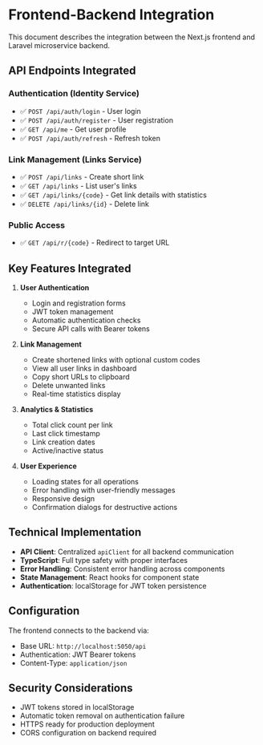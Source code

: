 # Frontend-Backend Integration

This document describes the integration between the Next.js frontend and Laravel microservice backend.

## API Endpoints Integrated

### Authentication (Identity Service)
- ✅ `POST /api/auth/login` - User login
- ✅ `POST /api/auth/register` - User registration  
- ✅ `GET /api/me` - Get user profile
- ✅ `POST /api/auth/refresh` - Refresh token

### Link Management (Links Service)
- ✅ `POST /api/links` - Create short link
- ✅ `GET /api/links` - List user's links
- ✅ `GET /api/links/{code}` - Get link details with statistics
- ✅ `DELETE /api/links/{id}` - Delete link

### Public Access
- ✅ `GET /api/r/{code}` - Redirect to target URL

## Key Features Integrated

1. **User Authentication**
   - Login and registration forms
   - JWT token management
   - Automatic authentication checks
   - Secure API calls with Bearer tokens

2. **Link Management**
   - Create shortened links with optional custom codes
   - View all user links in dashboard
   - Copy short URLs to clipboard
   - Delete unwanted links
   - Real-time statistics display

3. **Analytics & Statistics**
   - Total click count per link
   - Last click timestamp
   - Link creation dates
   - Active/inactive status

4. **User Experience**
   - Loading states for all operations
   - Error handling with user-friendly messages
   - Responsive design
   - Confirmation dialogs for destructive actions

## Technical Implementation

- **API Client**: Centralized `apiClient` for all backend communication
- **TypeScript**: Full type safety with proper interfaces
- **Error Handling**: Consistent error handling across components
- **State Management**: React hooks for component state
- **Authentication**: localStorage for JWT token persistence

## Configuration

The frontend connects to the backend via:
- Base URL: `http://localhost:5050/api`
- Authentication: JWT Bearer tokens
- Content-Type: `application/json`

## Security Considerations

- JWT tokens stored in localStorage
- Automatic token removal on authentication failure
- HTTPS ready for production deployment
- CORS configuration on backend required